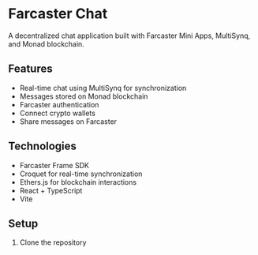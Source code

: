 # Farcaster Chat

A decentralized chat application built with Farcaster Mini Apps, MultiSynq, and Monad blockchain.

## Features

- Real-time chat using MultiSynq for synchronization
- Messages stored on Monad blockchain
- Farcaster authentication
- Connect crypto wallets
- Share messages on Farcaster

## Technologies

- Farcaster Frame SDK
- Croquet for real-time synchronization
- Ethers.js for blockchain interactions
- React + TypeScript
- Vite

## Setup

1. Clone the repository